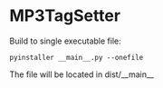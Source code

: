 # MP3TagSetter
Build to single executable file:
```
pyinstaller __main__.py --onefile
```
The file will be located in dist/\_\_main__

